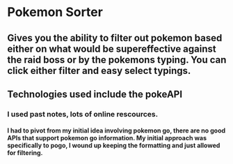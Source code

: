# Pokemon Sorter
## Gives you the ability to filter out pokemon based either on what would be supereffective against the raid boss or by the pokemons typing. You can click either filter and easy select typings. 
## Technologies used include the pokeAPI
### I used past notes, lots of online rescources. 
#### I had to pivot from my initial idea involving pokemon go, there are no good APIs that support pokemon go information. My initial approach was specifically to pogo, I wound up keeping the formatting and just allowed for filtering. 